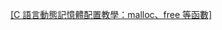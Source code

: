 [[C 語言動態記憶體配置教學：malloc、free 等函數]](https://blog.gtwang.org/programming/c-memory-functions-malloc-free/ "C 語言動態記憶體配置教學：malloc、free 等函數")